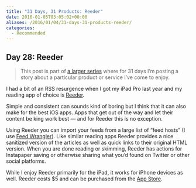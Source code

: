 ```yaml
---
title: "31 Days, 31 Products: Reeder"
date: 2016-01-05T03:05:02+00:00
aliases: /2016/01/04/31-days-31-products-reeder/
categories:
  - Recommended
---
```


## Day 28: Reeder

> This post is part of [a larger series][1] where for 31 days I&#8217;m posting a story about a particular product or service I&#8217;ve come to enjoy.

I had a bit of an RSS resurgence when I got my iPad Pro last year and my reading app of choice is [Reeder][2].

Simple and consistent can sounds kind of boring but I think that it can also make for the best iOS apps. Apps that get out of the way and let their content be king work best &#8212; and for Reeder this is no exception.

Using Reeder you can import your feeds from a large list of &#8220;feed hosts&#8221; (I use [Feed Wrangler][3]). Like similar reading apps Reeder provides a nice sanitized version of the articles as well as quick links to their original HTML version. When you are done reading or skimming, Reeder has actions for Instapaper saving or otherwise sharing what you&#8217;d found on Twitter or other social platforms.

While I enjoy Reeder primarily for the iPad, it works for iPhone devices as well. Reeder costs $5 and can be purchased from the [App Store][4].

[1]: http://mikezornek.com/2015/11/24/31-days-31-products-launch-post/
[2]: http://reederapp.com/ios/
[3]: https://feedwrangler.net/
[4]: https://itunes.apple.com/us/app/reeder-3/id697846300?ls=1&mt=8
